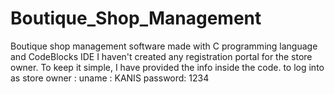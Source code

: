 # Boutique_Shop_Management
Boutique shop management software made with C programming language and CodeBlocks IDE
I haven't created any registration portal for the store owner. To keep it simple, I have provided the info inside the code.
to log into as store owner :
uname : KANIS
password: 1234
